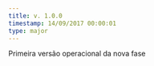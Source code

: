 ```yaml
---
title: v. 1.0.0
timestamp: 14/09/2017 00:00:01
type: major
---
```


Primeira versão operacional da nova fase

